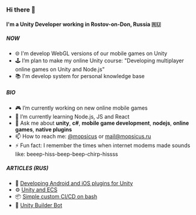 ### Hi there 👋

#### I'm a Unity Developer working in Rostov-on-Don, Russia 🇷🇺

##### NOW

- 🌐 I'm develop WebGL versions of our mobile games on Unity
- 🕹️ I’m plan to make my online Unity course: "Developing multiplayer online games on Unity and Node.js"
- 📚 I'm develop system for personal knowledge base

##### BIO

- 🎮 I’m currently working on new online mobile games
- 🌱 I’m currently learning Node.js, JS and React
- 💬 Ask me about **unity**, **c#**, **mobile game development**, **nodejs**, **online games**, **native plugins**
- 📫 How to reach me: [@mopsicus](http://t.me/mopsicus) or [mail@mopsicus.ru](mailto:mail@mopsicus.ru)
- ⚡ Fun fact: I remember the times when internet modems made sounds like: beeep-hiss-beep-beep-chirp-hissss

##### ARTICLES (RUS)
- 🔌 [Developing Android and iOS plugins for Unity](https://habr.com/ru/post/581160/)
- ⚙️ [Unity and ECS](https://habr.com/ru/post/358108/)
- 📦 [Simple custom CI/CD on bash](https://habr.com/ru/post/479884/)
- 🧰 [Unity Builder Bot](https://dtf.ru/gamedev/1224235-unity-builder-bot)
